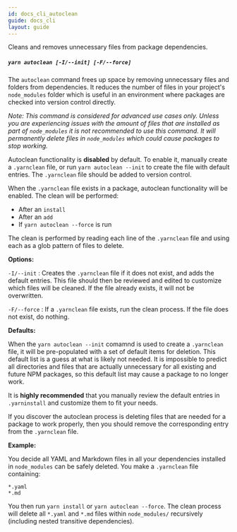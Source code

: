 ```yaml
---
id: docs_cli_autoclean
guide: docs_cli
layout: guide
---
```


<p class="lead">Cleans and removes unnecessary files from package dependencies.</p>

##### `yarn autoclean [-I/--init] [-F/--force]` <a class="toc" id="toc-yarn-autoclean" href="#toc-yarn-autoclean"></a>

The `autoclean` command frees up space by removing unnecessary files and folders from dependencies. It reduces the number of files in your project's `node_modules` folder which is useful in an environment where packages are checked into version control directly.

*Note: This command is considered for advanced use cases only. Unless you are experiencing issues with the amount of files that are installed as part of `node_modules` it is not recommended to use this command. It will permanently delete files in `node_modules` which could cause packages to stop working.*

Autoclean functionality is **disabled** by default. To enable it, manually create a `.yarnclean` file, or run `yarn autoclean --init` to create the file with default entries. The `.yarnclean` file should be added to version control.

When the `.yarnclean` file exists in a package, autoclean functionality will be enabled. The clean will be performed:

* After an `install`
* After an `add`
* If `yarn autoclean --force` is run

The clean is performed by reading each line of the `.yarnclean` file and using each as a glob pattern of files to delete.

**Options:**

`-I/--init` : Creates the `.yarnclean` file if it does not exist, and adds the default entries. This file should then be reviewed and edited to customize which files will be cleaned. If the file already exists, it will not be overwritten.

`-F/--force` : If a `.yarnclean` file exists, run the clean process. If the file does not exist, do nothing.

**Defaults:**

When the `yarn autoclean --init` comamnd is used to create a `.yarnclean` file, it will be pre-populated with a set of default items
for deletion. This default list is a guess at what is likely not needed. It is impossible to predict all directories and files that
are actually unnecessary for all existing and future NPM packages, so this default list may cause a package to no longer work.

It is **highly recommended** that you manually review the default entries in `.yarninstall` and customize them to fit your needs.

If you discover the autoclean process is deleting files that are needed for a package to work properly, then you should remove the
corresponding entry from the `.yarnclean` file.

**Example:**

You decide all YAML and Markdown files in all your dependencies installed in `node_modules` can be safely deleted. You make a `.yarnclean` file containing:

```
*.yaml
*.md
```

You then run `yarn install` or `yarn autoclean --force`. The clean process will delete all `*.yaml` and `*.md` files within `node_modules/` recursively (including nested transitive dependencies).
